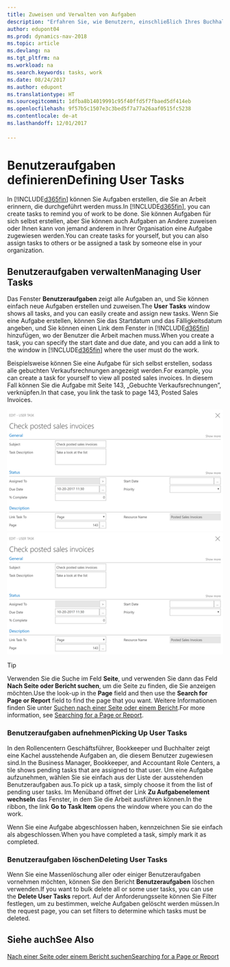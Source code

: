 ```yaml
---
title: Zuweisen und Verwalten von Aufgaben
description: "Erfahren Sie, wie Benutzern, einschließlich Ihres Buchhalters, Aufgaben in Dynamics NAV zugewiesen werden"
author: edupont04
ms.prod: dynamics-nav-2018
ms.topic: article
ms.devlang: na
ms.tgt_pltfrm: na
ms.workload: na
ms.search.keywords: tasks, work
ms.date: 08/24/2017
ms.author: edupont
ms.translationtype: HT
ms.sourcegitcommit: 1dfba8b14019991c95f40ffd5f7fbaed5df414eb
ms.openlocfilehash: 9f57b5c1507e3c3bed5f7a77a26aaf0515fc5238
ms.contentlocale: de-at
ms.lasthandoff: 12/01/2017

---
```

# <a name="defining-user-tasks"></a><span data-ttu-id="8a6e9-103">Benutzeraufgaben definieren</span><span class="sxs-lookup"><span data-stu-id="8a6e9-103">Defining User Tasks</span></span>
<span data-ttu-id="8a6e9-104">In [!INCLUDE[d365fin](includes/d365fin_md.md)] können Sie Aufgaben erstellen, die Sie an Arbeit erinnern, die durchgeführt werden muss.</span><span class="sxs-lookup"><span data-stu-id="8a6e9-104">In [!INCLUDE[d365fin](includes/d365fin_md.md)], you can create tasks to remind you of work to be done.</span></span> <span data-ttu-id="8a6e9-105">Sie können Aufgaben für sich selbst erstellen, aber Sie können auch Aufgaben an Andere zuweisen oder Ihnen kann von jemand anderem in Ihrer Organisation eine Aufgabe zugewiesen werden.</span><span class="sxs-lookup"><span data-stu-id="8a6e9-105">You can create tasks for yourself, but you can also assign tasks to others or be assigned a task by someone else in your organization.</span></span>  

## <a name="managing-user-tasks"></a><span data-ttu-id="8a6e9-106">Benutzeraufgaben verwalten</span><span class="sxs-lookup"><span data-stu-id="8a6e9-106">Managing User Tasks</span></span>
<span data-ttu-id="8a6e9-107">Das Fenster **Benutzeraufgaben** zeigt alle Aufgaben an, und Sie können einfach neue Aufgaben erstellen und zuweisen.</span><span class="sxs-lookup"><span data-stu-id="8a6e9-107">The **User Tasks** window shows all tasks, and you can easily create and assign new tasks.</span></span> <span data-ttu-id="8a6e9-108">Wenn Sie eine Aufgabe erstellen, können Sie das Startdatum und das Fälligkeitsdatum angeben, und Sie können einen Link dem Fenster in [!INCLUDE[d365fin](includes/d365fin_md.md)] hinzufügen, wo der Benutzer die Arbeit machen muss.</span><span class="sxs-lookup"><span data-stu-id="8a6e9-108">When you create a task, you can specify the start date and due date, and you can add a link to the window in [!INCLUDE[d365fin](includes/d365fin_md.md)] where the user must do the work.</span></span>  

<span data-ttu-id="8a6e9-109">Beispielsweise können Sie eine Aufgabe für sich selbst erstellen, sodass alle gebuchten Verkaufsrechnungen angezeigt werden.</span><span class="sxs-lookup"><span data-stu-id="8a6e9-109">For example, you can create a task for yourself to view all posted sales invoices.</span></span> <span data-ttu-id="8a6e9-110">In diesem Fall können Sie die Aufgabe mit Seite 143, „Gebuchte Verkaufsrechnungen”, verknüpfen.</span><span class="sxs-lookup"><span data-stu-id="8a6e9-110">In that case, you link the task to page 143, Posted Sales Invoices.</span></span>  

<span data-ttu-id="8a6e9-111">![Beispiel einer Benutzeraufgabe](media/across-user-tasks/sample-user-task.png "Beispiel einer Benutzeraufgabe")</span><span class="sxs-lookup"><span data-stu-id="8a6e9-111">![Example of a User Task](media/across-user-tasks/sample-user-task.png "Example of a user task")</span></span>

> [!TIP]  
>  <span data-ttu-id="8a6e9-112">Verwenden Sie die Suche im Feld **Seite**, und verwenden Sie dann das Feld **Nach Seite oder Bericht suchen**, um die Seite zu finden, die Sie anzeigen möchten.</span><span class="sxs-lookup"><span data-stu-id="8a6e9-112">Use the look-up in the **Page** field and then use the **Search for Page or Report** field to find the page that you want.</span></span> <span data-ttu-id="8a6e9-113">Weitere Informationen finden Sie unter [Suchen nach einer Seite oder einem Bericht](ui-search.md).</span><span class="sxs-lookup"><span data-stu-id="8a6e9-113">For more information, see [Searching for a Page or Report](ui-search.md).</span></span>  

### <a name="picking-up-user-tasks"></a><span data-ttu-id="8a6e9-114">Benutzeraufgaben aufnehmen</span><span class="sxs-lookup"><span data-stu-id="8a6e9-114">Picking Up User Tasks</span></span>
<span data-ttu-id="8a6e9-115">In den Rollencentern Geschäftsführer, Bookkeeper und Buchhalter zeigt eine Kachel ausstehende Aufgaben an, die diesem Benutzer zugewiesen sind.</span><span class="sxs-lookup"><span data-stu-id="8a6e9-115">In the Business Manager, Bookkeeper, and Accountant Role Centers, a tile shows pending tasks that are assigned to that user.</span></span> <span data-ttu-id="8a6e9-116">Um eine Aufgabe aufzunehmen, wählen Sie sie einfach aus der Liste der ausstehenden Benutzeraufgaben aus.</span><span class="sxs-lookup"><span data-stu-id="8a6e9-116">To pick up a task, simply choose it from the list of pending user tasks.</span></span> <span data-ttu-id="8a6e9-117">Im Menüband öffnet der Link **Zu Aufgabenelement wechseln** das Fenster, in dem Sie die Arbeit ausführen können.</span><span class="sxs-lookup"><span data-stu-id="8a6e9-117">In the ribbon, the link **Go to Task Item** opens the window where you can do the work.</span></span>  

<span data-ttu-id="8a6e9-118">Wenn Sie eine Aufgabe abgeschlossen haben, kennzeichnen Sie sie einfach als abgeschlossen.</span><span class="sxs-lookup"><span data-stu-id="8a6e9-118">When you have completed a task, simply mark it as completed.</span></span>  

### <a name="deleting-user-tasks"></a><span data-ttu-id="8a6e9-119">Benutzeraufgaben löschen</span><span class="sxs-lookup"><span data-stu-id="8a6e9-119">Deleting User Tasks</span></span>
<span data-ttu-id="8a6e9-120">Wenn Sie eine Massenlöschung aller oder einiger Benutzeraufgaben vornehmen möchten, können Sie den Bericht **Benutzeraufgaben** löschen verwenden.</span><span class="sxs-lookup"><span data-stu-id="8a6e9-120">If you want to bulk delete all or some user tasks, you can use the **Delete User Tasks** report.</span></span> <span data-ttu-id="8a6e9-121">Auf der Anforderungsseite können Sie Filter festlegen, um zu bestimmen, welche Aufgaben gelöscht werden müssen.</span><span class="sxs-lookup"><span data-stu-id="8a6e9-121">In the request page, you can set filters to determine which tasks must be deleted.</span></span>  

## <a name="see-also"></a><span data-ttu-id="8a6e9-122">Siehe auch</span><span class="sxs-lookup"><span data-stu-id="8a6e9-122">See Also</span></span>
[<span data-ttu-id="8a6e9-123">Nach einer Seite oder einem Bericht suchen</span><span class="sxs-lookup"><span data-stu-id="8a6e9-123">Searching for a Page or Report</span></span>](ui-search.md)  

